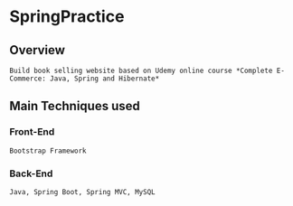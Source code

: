 SpringPractice
==============
Overview
--------------
    Build book selling website based on Udemy online course *Complete E-Commerce: Java, Spring and Hibernate*
Main Techniques used
--------------------

### Front-End
    Bootstrap Framework

### Back-End
    Java, Spring Boot, Spring MVC, MySQL








